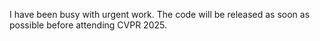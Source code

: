 I have been busy with urgent work. The code will be released as soon as possible before attending CVPR 2025.

